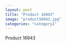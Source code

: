 ```yaml
---
layout: post
title: "Product 16943"
image: "product16943.jpg"
categories: "category1"
---
```

Product 16943
